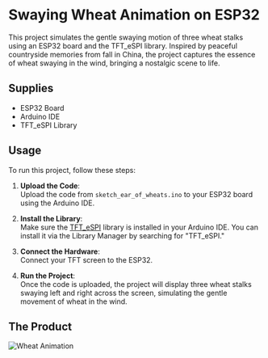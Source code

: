 # Swaying Wheat Animation on ESP32
This project simulates the gentle swaying motion of three wheat stalks using an ESP32 board and the TFT_eSPI library. Inspired by peaceful countryside memories from fall in China, the project captures the essence of wheat swaying in the wind, bringing a nostalgic scene to life.



## Supplies
- ESP32 Board
- Arduino IDE
- TFT_eSPI Library

## Usage

To run this project, follow these steps:

1. **Upload the Code**:  
   Upload the code from `sketch_ear_of_wheats.ino` to your ESP32 board using the Arduino IDE.

2. **Install the Library**:  
   Make sure the [TFT_eSPI](https://github.com/Bodmer/TFT_eSPI) library is installed in your Arduino IDE. You can install it via the Library Manager by searching for "TFT_eSPI."

3. **Connect the Hardware**:  
   Connect your TFT screen to the ESP32.

4. **Run the Project**:  
   Once the code is uploaded, the project will display three wheat stalks swaying left and right across the screen, simulating the gentle movement of wheat in the wind.


## The Product

![Wheat Animation](https://raw.githubusercontent.com/jieji09/Module-1/dbb7967d54413a5b8f718945ce761b4ad3716037/animation.gif)


```python

```
